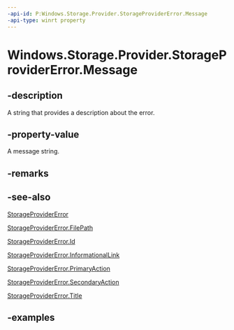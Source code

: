 ```yaml
---
-api-id: P:Windows.Storage.Provider.StorageProviderError.Message
-api-type: winrt property
---
```


# Windows.Storage.Provider.StorageProviderError.Message

<!--
public string Message { get; }
-->


## -description
A string that provides a description about the error.

## -property-value
A message string.

## -remarks

## -see-also
[StorageProviderError](storageprovidererror.md)

[StorageProviderError.FilePath](storageprovidererror_filepath.md)

[StorageProviderError.Id](storageprovidererror_id.md)

[StorageProviderError.InformationalLink](storageprovidererror_informationallink.md)

[StorageProviderError.PrimaryAction](storageprovidererror_primaryaction.md)

[StorageProviderError.SecondaryAction](storageprovidererror_secondaryaction.md)

[StorageProviderError.Title](storageprovidererror_title.md)

## -examples


